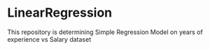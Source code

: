 # LinearRegression

This repository is determining Simple Regression Model on years of experience vs Salary dataset
